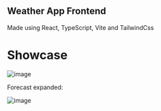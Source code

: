 ## Weather App Frontend
Made using React, TypeScript, Vite and TailwindCss


# Showcase

![image](https://github.com/user-attachments/assets/e275ab37-f6ad-48b0-9fb5-76f9291103ad)

Forecast expanded:

![image](https://github.com/user-attachments/assets/ca450523-692a-441c-bd0e-6ca2e8eed86f)

